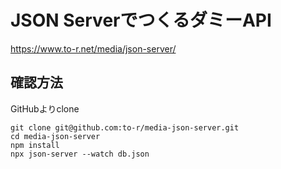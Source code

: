 # JSON ServerでつくるダミーAPI
https://www.to-r.net/media/json-server/

## 確認方法

GitHubよりclone

```
git clone git@github.com:to-r/media-json-server.git
cd media-json-server
npm install
npx json-server --watch db.json
```